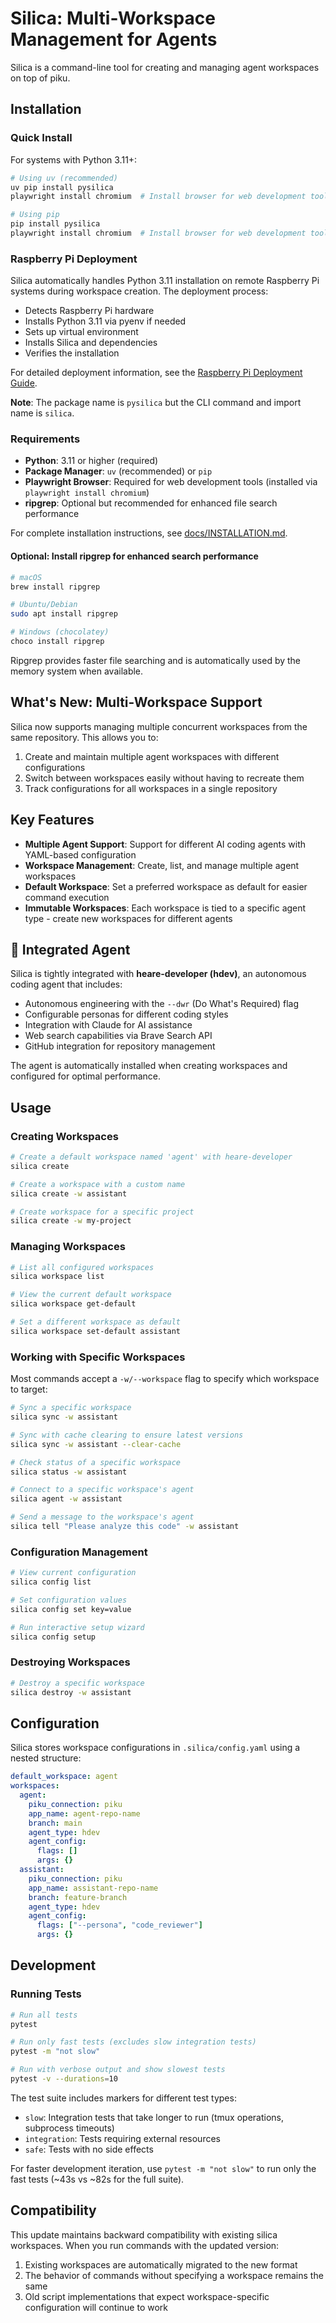 # Silica: Multi-Workspace Management for Agents

Silica is a command-line tool for creating and managing agent workspaces on top of piku.

## Installation

### Quick Install

For systems with Python 3.11+:

```bash
# Using uv (recommended)
uv pip install pysilica
playwright install chromium  # Install browser for web development tools

# Using pip
pip install pysilica
playwright install chromium  # Install browser for web development tools
```

### Raspberry Pi Deployment

Silica automatically handles Python 3.11 installation on remote Raspberry Pi systems during workspace creation. The deployment process:

- Detects Raspberry Pi hardware
- Installs Python 3.11 via pyenv if needed
- Sets up virtual environment
- Installs Silica and dependencies
- Verifies the installation

For detailed deployment information, see the [Raspberry Pi Deployment Guide](docs/remote/RASPBERRY_PI_DEPLOYMENT.md).

**Note**: The package name is `pysilica` but the CLI command and import name is `silica`.

### Requirements

- **Python**: 3.11 or higher (required)
- **Package Manager**: `uv` (recommended) or `pip`
- **Playwright Browser**: Required for web development tools (installed via `playwright install chromium`)
- **ripgrep**: Optional but recommended for enhanced file search performance

For complete installation instructions, see [docs/INSTALLATION.md](docs/remote/INSTALLATION.md).

#### Optional: Install ripgrep for enhanced search performance
```bash
# macOS
brew install ripgrep

# Ubuntu/Debian
sudo apt install ripgrep

# Windows (chocolatey)
choco install ripgrep
```

Ripgrep provides faster file searching and is automatically used by the memory system when available.

## What's New: Multi-Workspace Support

Silica now supports managing multiple concurrent workspaces from the same repository. This allows you to:

1. Create and maintain multiple agent workspaces with different configurations
2. Switch between workspaces easily without having to recreate them
3. Track configurations for all workspaces in a single repository

## Key Features

- **Multiple Agent Support**: Support for different AI coding agents with YAML-based configuration
- **Workspace Management**: Create, list, and manage multiple agent workspaces
- **Default Workspace**: Set a preferred workspace as default for easier command execution
- **Immutable Workspaces**: Each workspace is tied to a specific agent type - create new workspaces for different agents

## 🤖 Integrated Agent

Silica is tightly integrated with **heare-developer (hdev)**, an autonomous coding agent that includes:

- Autonomous engineering with the `--dwr` (Do What's Required) flag
- Configurable personas for different coding styles  
- Integration with Claude for AI assistance
- Web search capabilities via Brave Search API
- GitHub integration for repository management

The agent is automatically installed when creating workspaces and configured for optimal performance.

## Usage

### Creating Workspaces

```bash
# Create a default workspace named 'agent' with heare-developer
silica create

# Create a workspace with a custom name
silica create -w assistant

# Create workspace for a specific project
silica create -w my-project
```

### Managing Workspaces

```bash
# List all configured workspaces
silica workspace list

# View the current default workspace
silica workspace get-default

# Set a different workspace as default
silica workspace set-default assistant
```

### Working with Specific Workspaces

Most commands accept a `-w/--workspace` flag to specify which workspace to target:

```bash
# Sync a specific workspace
silica sync -w assistant

# Sync with cache clearing to ensure latest versions
silica sync -w assistant --clear-cache

# Check status of a specific workspace
silica status -w assistant

# Connect to a specific workspace's agent
silica agent -w assistant

# Send a message to the workspace's agent
silica tell "Please analyze this code" -w assistant
```

### Configuration Management

```bash
# View current configuration
silica config list

# Set configuration values
silica config set key=value

# Run interactive setup wizard  
silica config setup
```

### Destroying Workspaces

```bash
# Destroy a specific workspace
silica destroy -w assistant
```

## Configuration

Silica stores workspace configurations in `.silica/config.yaml` using a nested structure:

```yaml
default_workspace: agent
workspaces:
  agent:
    piku_connection: piku
    app_name: agent-repo-name
    branch: main
    agent_type: hdev
    agent_config:
      flags: []
      args: {}
  assistant:
    piku_connection: piku
    app_name: assistant-repo-name
    branch: feature-branch
    agent_type: hdev
    agent_config:
      flags: ["--persona", "code_reviewer"]
      args: {}
```

## Development

### Running Tests

```bash
# Run all tests
pytest

# Run only fast tests (excludes slow integration tests)
pytest -m "not slow"

# Run with verbose output and show slowest tests
pytest -v --durations=10
```

The test suite includes markers for different test types:
- `slow`: Integration tests that take longer to run (tmux operations, subprocess timeouts)
- `integration`: Tests requiring external resources
- `safe`: Tests with no side effects

For faster development iteration, use `pytest -m "not slow"` to run only the fast tests (~43s vs ~82s for the full suite).

## Compatibility

This update maintains backward compatibility with existing silica workspaces. When you run commands with the updated version:

1. Existing workspaces are automatically migrated to the new format
2. The behavior of commands without specifying a workspace remains the same
3. Old script implementations that expect workspace-specific configuration will continue to work